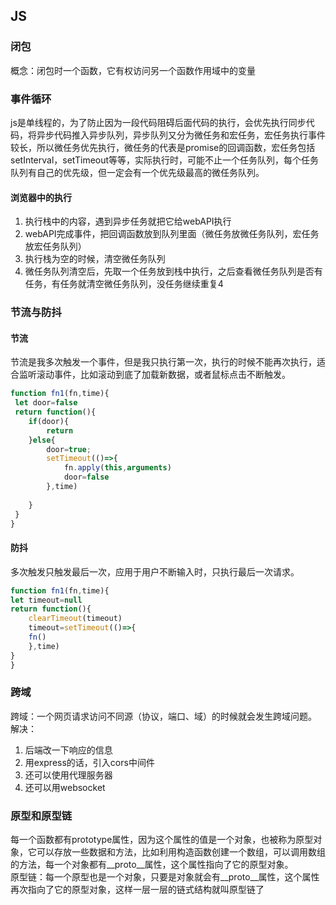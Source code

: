 ## JS
### 闭包
概念：闭包时一个函数，它有权访问另一个函数作用域中的变量
### 事件循环
js是单线程的，为了防止因为一段代码阻碍后面代码的执行，会优先执行同步代码，将异步代码推入异步队列，异步队列又分为微任务和宏任务，宏任务执行事件较长，所以微任务优先执行，微任务的代表是promise的回调函数，宏任务包括setInterval，setTimeout等等，实际执行时，可能不止一个任务队列，每个任务队列有自己的优先级，但一定会有一个优先级最高的微任务队列。
#### 浏览器中的执行
1. 执行栈中的内容，遇到异步任务就把它给webAPI执行
2. webAPI完成事件，把回调函数放到队列里面（微任务放微任务队列，宏任务放宏任务队列）
3. 执行栈为空的时候，清空微任务队列
4. 微任务队列清空后，先取一个任务放到栈中执行，之后查看微任务队列是否有任务，有任务就清空微任务队列，没任务继续重复4
### 节流与防抖
#### 节流
节流是我多次触发一个事件，但是我只执行第一次，执行的时候不能再次执行，适合监听滚动事件，比如滚动到底了加载新数据，或者鼠标点击不断触发。
```js
function fn1(fn,time){
 let door=false
 return function(){
 	if(door){
 		return
	}else{
		door=true;
		setTimeout(()=>{
			fn.apply(this,arguments)
			door=false
		},time)
		
	}
 }
}
```
#### 防抖
多次触发只触发最后一次，应用于用户不断输入时，只执行最后一次请求。
```js
function fn1(fn,time){
let timeout=null
return function(){
	clearTimeout(timeout)
	timeout=setTimeout(()=>{
	fn()
	},time)
}
}
```
### 跨域
跨域：一个网页请求访问不同源（协议，端口、域）的时候就会发生跨域问题。  
解决：
1. 后端改一下响应的信息
2. 用express的话，引入cors中间件
3. 还可以使用代理服务器
4. 还可以用websocket
### 原型和原型链
每一个函数都有prototype属性，因为这个属性的值是一个对象，也被称为原型对象，它可以存放一些数据和方法，比如利用构造函数创建一个数组，可以调用数组的方法，每一个对象都有__proto__属性，这个属性指向了它的原型对象。   
原型链：每一个原型也是一个对象，只要是对象就会有__proto__属性，这个属性再次指向了它的原型对象，这样一层一层的链式结构就叫原型链了